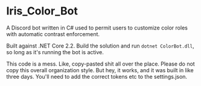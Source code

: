 # Iris_Color_Bot
A Discord bot written in C# used to permit users to customize color roles with automatic contrast enforcement.

Built against .NET Core 2.2.  Build the solution and run `dotnet ColorBot.dll`, so long as it's running the bot is active.

This code is a mess.  Like, copy-pasted shit all over the place.  Please do not copy this overall organization style.  But hey, it works, and it was built in like three days.  You'll need to add the correct tokens etc to the settings.json. 
